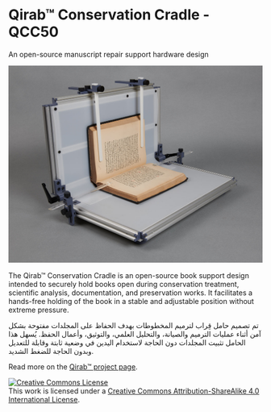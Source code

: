 # Qirab™ Conservation Cradle - QCC50

An open-source manuscript repair support hardware design


![QCC50v1](QirabConservationCradle_ver1_KWH_4294.jpg)

The Qirab™ Conservation Cradle is an open-source book support design intended to securely hold books open during conservation treatment, scientific analysis, documentation, and preservation works. It facilitates a hands-free holding of the book in a stable and adjustable position without extreme pressure.

تم تصميم حامل قِراب لترميم المخطوطات بهدف الحفاظ على المجلدات مفتوحة بشكل آمن أثناء عمليات الترميم والصيانة، والتحليل العلمي، والتوثيق، وأعمال الحفظ. يُسهل هذا الحامل تثبيت المجلدات دون الحاجة لاستخدام اليدين في وضعية ثابتة وقابلة للتعديل وبدون الحاجة للضغط الشديد.


Read more on the [Qirab™ project page](https://qirab.org/en/docs/hardware/conservationcradle/).

<a rel="license" href="http://creativecommons.org/licenses/by-sa/4.0/"><img alt="Creative Commons License" style="border-width:0" src="https://i.creativecommons.org/l/by-sa/4.0/88x31.png" /></a><br />This work is licensed under a <a rel="license" href="http://creativecommons.org/licenses/by-sa/4.0/">Creative Commons Attribution-ShareAlike 4.0 International License</a>.
